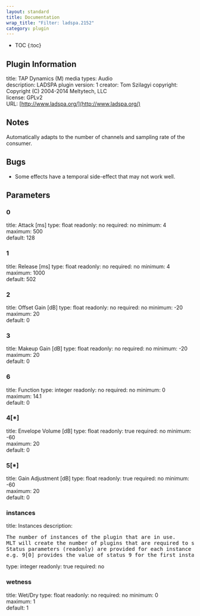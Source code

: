 ```yaml
---
layout: standard
title: Documentation
wrap_title: "Filter: ladspa.2152"
category: plugin
---
```

* TOC
{:toc}

## Plugin Information

title: TAP Dynamics (M)
media types:
Audio  
description: LADSPA plugin
version: 1
creator: Tom Szilagyi
copyright: Copyright (C) 2004-2014 Meltytech, LLC  
license: GPLv2  
URL: [http://www.ladspa.org/](http://www.ladspa.org/)  

## Notes

Automatically adapts to the number of channels and sampling rate of the consumer.

## Bugs

* Some effects have a temporal side-effect that may not work well.


## Parameters

### 0

title: Attack [ms]  type: float
readonly: no
required: no
minimum: 4  
maximum: 500  
default: 128  

### 1

title: Release [ms]  type: float
readonly: no
required: no
minimum: 4  
maximum: 1000  
default: 502  

### 2

title: Offset Gain [dB]  type: float
readonly: no
required: no
minimum: -20  
maximum: 20  
default: 0  

### 3

title: Makeup Gain [dB]  type: float
readonly: no
required: no
minimum: -20  
maximum: 20  
default: 0  

### 6

title: Function  type: integer
readonly: no
required: no
minimum: 0  
maximum: 14.1  
default: 0  

### 4[*]

title: Envelope Volume [dB]  type: float
readonly: true
required: no
minimum: -60  
maximum: 20  
default: 0  

### 5[*]

title: Gain Adjustment [dB]  type: float
readonly: true
required: no
minimum: -60  
maximum: 20  
default: 0  

### instances

title: Instances  description:
<pre>
The number of instances of the plugin that are in use.
MLT will create the number of plugins that are required to support the number of audio channels.
Status parameters (readonly) are provided for each instance and are accessed by specifying the instance number after the identifier (starting at zero).
e.g. 9[0] provides the value of status 9 for the first instance.
</pre>
type: integer
readonly: true
required: no

### wetness

title: Wet/Dry  type: float
readonly: no
required: no
minimum: 0  
maximum: 1  
default: 1  

